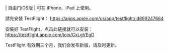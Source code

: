  |  自由门iOS版 |
可在 iPhone、iPad 上使用。

請先安裝 TestFlight：
https://apps.apple.com/us/app/testflight/id899247664

安裝好 TestFlight，点击此链接就可以安装：
https://testflight.apple.com/join/CxLgVEgD

TestFlight 有效期三个月，我们会发布新版，请及时更新。
